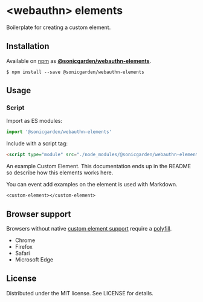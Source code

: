 # &lt;webauthn&gt; elements

Boilerplate for creating a custom element.

## Installation
Available on [npm](https://www.npmjs.com/) as [**@sonicgarden/webauthn-elements**](https://www.npmjs.com/package/@sonicgarden/webauthn-elements).
```
$ npm install --save @sonicgarden/webauthn-elements
```

## Usage

### Script

Import as ES modules:

```js
import '@sonicgarden/webauthn-elements'
```

Include with a script tag:

```html
<script type="module" src="./node_modules/@sonicgarden/webauthn-elements/dist/index.js">
```

An example Custom Element. This documentation ends up in the
README so describe how this elements works here.

You can event add examples on the element is used with Markdown.

```
<custom-element></custom-element>
```

## Browser support

Browsers without native [custom element support][support] require a [polyfill][].
- Chrome
- Firefox
- Safari
- Microsoft Edge

[support]: https://caniuse.com/custom-elementsv1
[polyfill]: https://github.com/webcomponents/custom-elements

## License

Distributed under the MIT license. See LICENSE for details.

